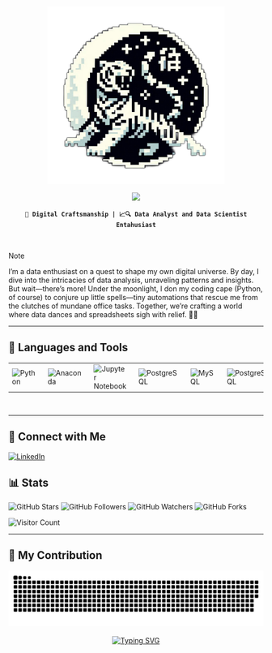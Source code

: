 <div>
    <p align="center">
        <img src="./img/acdks-bittiger.png" width="350">
    </p>
</div>
<div align="center">
    <img src="https://readme-typing-svg.herokuapp.com/?font=Righteous&size=35&center=true&vCenter=true&width=500&height=70&duration=4000&lines=Hi+There!+👋;+I'm+A!;" />
</div>
<div align="center">
    
**`🎨 Digital Craftsmanship | 📈🔍 Data Analyst and Data Scientist Entahusiast`**

</div>
<br/>

> [!NOTE]
>I’m a data enthusiast on a quest to shape my own digital universe. By day, I dive into the intricacies of data analysis, unraveling patterns and insights. But wait—there’s more! Under the moonlight, I don my coding cape (Python, of course) to conjure up little spells—tiny automations that rescue me from the clutches of mundane office tasks. Together, we’re crafting a world where data dances and spreadsheets sigh with relief. 🚀✨

<hr class="solid">

## 🧰 Languages and Tools
<table>
	<tr>
		<td>
            <img alt="Python" width="35px" style="padding-right:10px;" src="https://cdn.jsdelivr.net/gh/devicons/devicon@latest/icons/python/python-original.svg"/>
        </td>
        <td>
            <img alt="Anaconda" width="35px" style="padding-right:10px;" src="https://cdn.jsdelivr.net/gh/devicons/devicon@latest/icons/anaconda/anaconda-original.svg" />
        </td>
        <td>
            <img alt="Jupyter Notebook" width="35px" style="padding-right:10px;" src="https://cdn.jsdelivr.net/gh/devicons/devicon@latest/icons/jupyter/jupyter-original-wordmark.svg" />
        </td>
        <td>
            <img alt="PostgreSQL" width="35px" style="padding-right:10px;" src="https://cdn.jsdelivr.net/gh/devicons/devicon@latest/icons/postgresql/postgresql-original.svg" />
        </td>
        <td>
            <img alt="MySQL" width="35px" style="padding-right:10px;" src="https://cdn.jsdelivr.net/gh/devicons/devicon@latest/icons/mysql/mysql-original-wordmark.svg" />
        </td>
        <td>
            <img alt="PostgreSQL" width="35px" style="padding-right:10px;" src="https://cdn.jsdelivr.net/gh/devicons/devicon@latest/icons/html5/html5-original.svg" />
        </td>
        <td>
            <img alt="VS Code" width="35px" style="padding-right:10px;" src="https://cdn.jsdelivr.net/gh/devicons/devicon@latest/icons/vscode/vscode-original.svg"/>
        </td>
        <td>
            <img alt="pwsh" width="35px" style="padding-right:10px;" src="https://cdn.jsdelivr.net/gh/devicons/devicon@latest/icons/powershell/powershell-original.svg" />
        </td>
        <td>
            <img alt="Looker Studio" width="35px" style="padding-right:10px;" src="./img/looker-studio-logos.svg" />
        </td>
        <td>
            <img alt="Kaggle" width="35px" src="https://cdn.jsdelivr.net/gh/devicons/devicon@latest/icons/kaggle/kaggle-original-wordmark.svg" />
        </td>
        <td>
            <img alt="Canva" width="35px" style="padding-right:10px;" src="https://cdn.jsdelivr.net/gh/devicons/devicon@latest/icons/canva/canva-original.svg" />
        </td>      
    </tr>
 </table>
<br/>
<hr class="solid">

## 🤝 Connect with Me
<a href="https://www.linkedin.com/in/andrechandika/">
	<img src="https://cdn.jsdelivr.net/gh/devicons/devicon@latest/icons/linkedin/linkedin-original.svg" alt="LinkedIn" width="35px" height="auto">
</a>

## 📊 Stats
<div align="left">
    <p align="left">
        <img src="https://img.shields.io/github/stars/andrecdk/andrecdk?style=social" alt="GitHub Stars">
        <img src="https://img.shields.io/github/followers/andrecdk?style=social" alt="GitHub Followers">
        <img src="https://img.shields.io/github/watchers/andrecdk/andrecdk?style=social" alt="GitHub Watchers">
        <img src="https://img.shields.io/github/forks/andrecdk/andrecdk?style=social" alt="GitHub Forks">
    </p>
    <p align="left">
        <img src="https://visitor-badge.laobi.icu/badge?page_id=andrecdk" alt="Visitor Count">
    </p>
</div>

<hr class="solid">

## 🐍 My Contribution
<div align="center">
	<picture>
		  <source media="(prefers-color-scheme: dark)" srcset="https://raw.githubusercontent.com/andrecdk/andrecdk/output/github-contribution-grid-snake-dark.svg">
		  <source media="(prefers-color-scheme: light)" srcset="https://raw.githubusercontent.com/andrecdk/andrecdk/output/github-contribution-grid-snake.svg">
		  <img alt="github contribution grid snake animation" src="https://raw.githubusercontent.com/andrecdk/andrecdk/output/github-contribution-grid-snake.svg">
	</picture>
</div>
<br />
<div align="center">
	<a href="https://git.io/typing-svg">
		<img src="https://readme-typing-svg.demolab.com?font=Jet+brain&weight=500&pause=1000&color=04B561&center=true&vCenter=true&width=500&lines=Oops%2C+my+scales!;I+totally+spaced+on+feeding+my+slithery+buddy!+" alt="Typing SVG" />
	</a>
</div>

